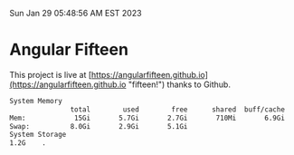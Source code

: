 Sun Jan 29 05:48:56 AM EST 2023

# Angular Fifteen


This project is live at [https://angularfifteen.github.io](https://angularfifteen.github.io "fifteen!") thanks to Github.

```bash
System Memory
               total        used        free      shared  buff/cache   available
Mem:            15Gi       5.7Gi       2.7Gi       710Mi       6.9Gi       8.6Gi
Swap:          8.0Gi       2.9Gi       5.1Gi
System Storage
1.2G	.
```
